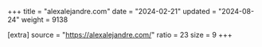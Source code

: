 +++
title = "alexalejandre.com"
date = "2024-02-21"
updated = "2024-08-24"
weight = 9138

[extra]
source = "https://alexalejandre.com/"
ratio = 23
size = 9
+++

